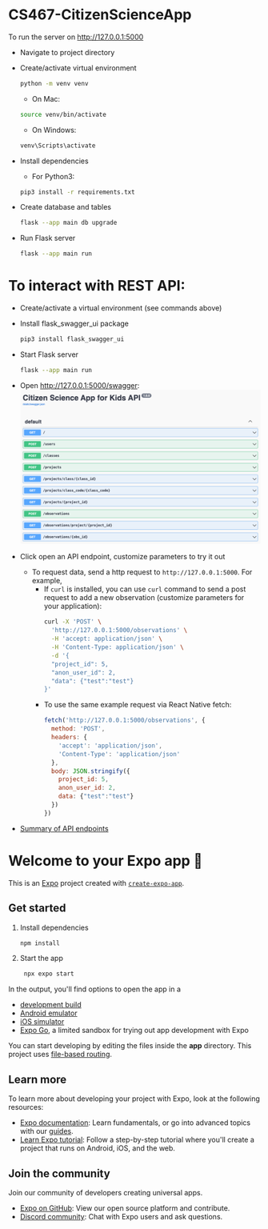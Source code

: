 # CS467-CitizenScienceApp
To run the server on http://127.0.0.1:5000
- Navigate to project directory
- Create/activate virtual environment

    ```bash
    python -m venv venv
    ```

    - On Mac: 

    ```bash
    source venv/bin/activate
    ```  

    - On Windows: 

    ```bash
    venv\Scripts\activate
    ```

- Install dependencies
    - For Python3: 
    
    ```bash    
    pip3 install -r requirements.txt
    ```
  
- Create database and tables 
    ```bash
    flask --app main db upgrade
    ```

- Run Flask server
    ```bash
    flask --app main run
    ```


# To interact with REST API:
- Create/activate a virtual environment (see commands above)
- Install flask_swagger_ui package
    ```bash
    pip3 install flask_swagger_ui
    ```
- Start Flask server 
    ```bash
    flask --app main run
    ```
  
- Open http://127.0.0.1:5000/swagger:
![alt text](backend/static/swaggerUI.png "API UI")
- Click open an API endpoint, customize parameters to try it out  
  - To request data, send a http request to `http://127.0.0.1:5000`. For example,
    - If `curl` is installed, you can use `curl` command to send a post request to add a new observation (customize parameters for your application):
      ```bash
      curl -X 'POST' \
        'http://127.0.0.1:5000/observations' \
        -H 'accept: application/json' \
        -H 'Content-Type: application/json' \
        -d '{
        "project_id": 5,
        "anon_user_id": 2,
        "data": {"test":"test"}
      }'
      ```
    - To use the same example request via React Native fetch:
      ```js
      fetch('http://127.0.0.1:5000/observations', {
        method: 'POST',
        headers: {
          'accept': 'application/json',
          'Content-Type': 'application/json'
        },
        body: JSON.stringify({
          project_id: 5,
          anon_user_id: 2,
          data: {"test":"test"}
        })
      })
      ```
-  [Summary of API endpoints](backend/static/API_documentation.md)


# Welcome to your Expo app 👋

This is an [Expo](https://expo.dev) project created with [`create-expo-app`](https://www.npmjs.com/package/create-expo-app).

## Get started

1. Install dependencies

   ```bash
   npm install
   ```

2. Start the app

   ```bash
    npx expo start
   ```

In the output, you'll find options to open the app in a

- [development build](https://docs.expo.dev/develop/development-builds/introduction/)
- [Android emulator](https://docs.expo.dev/workflow/android-studio-emulator/)
- [iOS simulator](https://docs.expo.dev/workflow/ios-simulator/)
- [Expo Go](https://expo.dev/go), a limited sandbox for trying out app development with Expo

You can start developing by editing the files inside the **app** directory. This project uses [file-based routing](https://docs.expo.dev/router/introduction).

## Learn more

To learn more about developing your project with Expo, look at the following resources:

- [Expo documentation](https://docs.expo.dev/): Learn fundamentals, or go into advanced topics with our [guides](https://docs.expo.dev/guides).
- [Learn Expo tutorial](https://docs.expo.dev/tutorial/introduction/): Follow a step-by-step tutorial where you'll create a project that runs on Android, iOS, and the web.

## Join the community

Join our community of developers creating universal apps.

- [Expo on GitHub](https://github.com/expo/expo): View our open source platform and contribute.
- [Discord community](https://chat.expo.dev): Chat with Expo users and ask questions.

